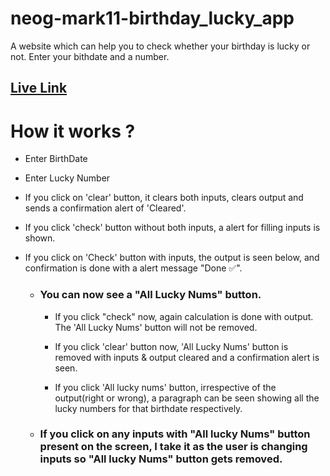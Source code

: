 # neog-mark11-birthday_lucky_app

A website which can help you to check whether your birthday is lucky or not. Enter your bithdate and a number.

## [Live Link](https://mark11-birthday-lucky-app.vercel.app/)

# How it works ?

- Enter BirthDate
- Enter Lucky Number
- If you click on 'clear' button, it clears both inputs, clears output and sends a confirmation alert of 'Cleared'.
- If you click 'check' button without both inputs, a alert for filling inputs is shown.
- If you click on 'Check' button with inputs, the output is seen below, and confirmation is done with a alert message "Done ✅".

  - ### You can now see a "All Lucky Nums" button.

    - If you click "check" now, again calculation is done with output. The 'All Lucky Nums' button will not be removed.

    - If you click 'clear' button now, 'All Lucky Nums' button is removed with inputs & output cleared and a confirmation alert is seen.

    - If you click 'All lucky nums' button, irrespective of the output(right or wrong), a paragraph can be seen showing all the lucky numbers for that birthdate respectively.

  - ### If you click on any inputs with "All lucky Nums" button present on the screen, I take it as the user is changing inputs so "All lucky Nums" button gets removed.
